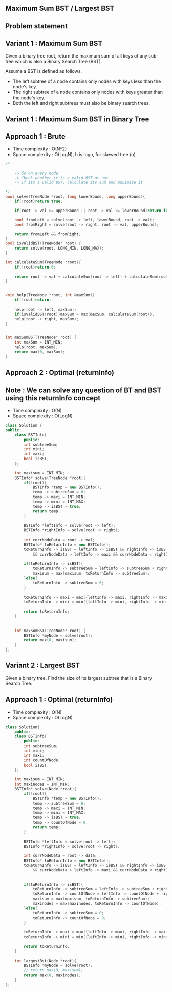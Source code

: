## Maximum Sum BST / Largest BST

## Problem statement

## Variant 1 : Maximum Sum BST

Given a binary tree root, return the maximum sum of all keys of any sub-tree which is also a Binary Search Tree (BST).

Assume a BST is defined as follows:

- The left subtree of a node contains only nodes with keys less than the node's key.
- The right subtree of a node contains only nodes with keys greater than the node's key.
- Both the left and right subtrees must also be binary search trees.

## Variant 1 : Maximum Sum BST in Binary Tree

## Approach 1 : Brute

- Time complexity : O(N^2)
- Space complexity : O(LogN), h is logn, for skewed tree (n)

```cpp
/*

    -> Go on every node
    -> Check whether it is a valid BST or not
    -> If its a valid BST, calculate its sum and maximize it

*/
bool solve(TreeNode *root, long lowerBound, long upperBound){
    if(!root)return true;

    if(root -> val >= upperBound || root -> val <= lowerBound)return false;

    bool fromLeft = solve(root -> left, lowerBound, root -> val);
    bool fromRight = solve(root -> right, root -> val, upperBound);

    return fromLeft && fromRight;
}
bool isValidBST(TreeNode* root) {
    return solve(root, LONG_MIN, LONG_MAX);
}

int calculateSum(TreeNode *root){
    if(!root)return 0;
    
    return root -> val + calculateSum(root -> left) + calculateSum(root -> right);
}


void help(TreeNode *root, int &maxSum){
    if(!root)return;
    
    help(root -> left, maxSum);
    if(isValidBST(root))maxSum = max(maxSum, calculateSum(root));
    help(root -> right, maxSum);
}


int maxSumBST(TreeNode* root) {
    int maxSum = INT_MIN;
    help(root, maxSum);
    return max(0, maxSum);
}
```

## Approach 2 : Optimal (returnInfo)

## Note : We can solve any question of BT and BST using this returnInfo concept

- Time complexity : O(N)
- Space complexity : O(LogN)

```cpp
class Solution {
public:
    class BSTInfo{
        public:
        int subtreeSum;
        int mini;
        int maxi;
        bool isBST;
    };
    
    int maxisum = INT_MIN;
    BSTInfo* solve(TreeNode *root){
        if(!root){
            BSTInfo *temp = new BSTInfo();
            temp -> subtreeSum = 0;
            temp -> maxi = INT_MIN;
            temp -> mini = INT_MAX;
            temp -> isBST = true;
            return temp;
        }
        
        BSTInfo *leftInfo = solve(root -> left);
        BSTInfo *rightInfo = solve(root -> right);
        
        int currNodeData = root -> val;
        BSTInfo* toReturnInfo = new BSTInfo();
        toReturnInfo -> isBST = leftInfo -> isBST && rightInfo -> isBST 
            && currNodeData > leftInfo -> maxi && currNodeData < rightInfo -> mini;
        
        if(toReturnInfo -> isBST){
            toReturnInfo -> subtreeSum = leftInfo -> subtreeSum + rightInfo -> subtreeSum + root -> val;
            maxisum = max(maxisum, toReturnInfo -> subtreeSum);
        }else{
            toReturnInfo -> subtreeSum = 0;
        }
        
        toReturnInfo -> maxi = max({leftInfo -> maxi, rightInfo -> maxi, currNodeData});
        toReturnInfo -> mini = min({leftInfo -> mini, rightInfo -> mini, currNodeData});
        
        return toReturnInfo;
    }
  
    
    int maxSumBST(TreeNode* root) {
        BSTInfo *myNode = solve(root);
        return max(0, maxisum);
    }
};
```

## Variant 2 : Largest BST

Given a binary tree. Find the size of its largest subtree that is a Binary Search Tree.

## Approach 1 : Optimal (returnInfo)

- Time complexity : O(N)
- Space complexity : O(LogN)

```cpp
class Solution{
    public:
    class BSTInfo{
        public:
        int subtreeSum;
        int mini;
        int maxi;
        int countOfNode;
        bool isBST;
    };
    
    int maxisum = INT_MIN;
    int maxinodes = INT_MIN;
    BSTInfo* solve(Node *root){
        if(!root){
            BSTInfo *temp = new BSTInfo();
            temp -> subtreeSum = 0;
            temp -> maxi = INT_MIN;
            temp -> mini = INT_MAX;
            temp -> isBST = true;
            temp -> countOfNode = 0;
            return temp;
        }
        
        BSTInfo *leftInfo = solve(root -> left);
        BSTInfo *rightInfo = solve(root -> right);
        
        int currNodeData = root -> data;
        BSTInfo* toReturnInfo = new BSTInfo();
        toReturnInfo -> isBST = leftInfo -> isBST && rightInfo -> isBST 
            && currNodeData > leftInfo -> maxi && currNodeData < rightInfo -> mini;
        
        
        if(toReturnInfo -> isBST){
            toReturnInfo -> subtreeSum = leftInfo -> subtreeSum + rightInfo -> subtreeSum + root -> data;
            toReturnInfo -> countOfNode = leftInfo -> countOfNode + rightInfo -> countOfNode + 1;
            maxisum = max(maxisum, toReturnInfo -> subtreeSum);
            maxinodes = max(maxinodes, toReturnInfo -> countOfNode);
        }else{
            toReturnInfo -> subtreeSum = 0;
            toReturnInfo -> countOfNode = 0;
        }
        
        toReturnInfo -> maxi = max({leftInfo -> maxi, rightInfo -> maxi, currNodeData});
        toReturnInfo -> mini = min({leftInfo -> mini, rightInfo -> mini, currNodeData});
        
        return toReturnInfo;
    }
    
    int largestBst(Node *root){
    	BSTInfo *myNode = solve(root);
        // return max(0, maxisum);
        return max(0, maxinodes);
    }
};
```